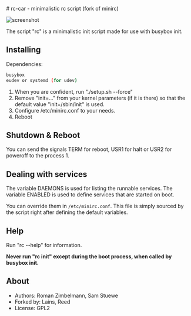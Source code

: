 [](data/rc-car-icon.png) # rc-car - minimalistic rc script (fork of minirc)

![screenshot](screenshot.png)

The script "rc" is a minimalistic init script made for use with busybox init.

## Installing

Dependencies:
 
```sh
busybox
eudev or systemd (for udev)
```

1. When you are confident, run "./setup.sh --force"
2. Remove "init=..." from your kernel parameters (if it is there) so that the default value "init=/sbin/init" is used.
3. Configure /etc/minirc.conf to your needs.
4. Reboot

## Shutdown & Reboot

You can send the signals TERM for reboot, USR1 for halt or USR2 for poweroff to the process 1.

## Dealing with services

The variable DAEMONS is used for listing the runnable services.
The variable ENABLED is used to define services that are started on boot.

You can override them in `/etc/minirc.conf`.
This file is simply sourced by the script right after defining the default variables.

## Help

Run "rc --help" for information. 

**Never run "rc init" except during the boot process, when called by busybox init.**

## About

* Authors: Roman Zimbelmann, Sam Stuewe
* Forked by: Lains, Reed
* License: GPL2
